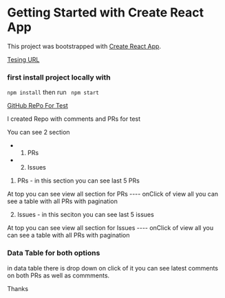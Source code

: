 # Getting Started with Create React App

This project was bootstrapped with [Create React App](https://github.com/facebook/create-react-app).

[Tesing URL](https://taupe-dragon-b08d69.netlify.app/)

### first install project locally with 
```npm install```
then run
``` npm start```

[GitHub RePo For Test](https://github.com/AvanParvadiya/effective-waffle)

I created Repo with comments and PRs for test

You can see 2 section 

  * 1. PRs
  * 2. Issues
 
 
 1. PRs - in this section you can see last 5 PRs 
 
 At top you can see view all section  for PRs ---- onClick of view all you can see a table with all PRs with pagination
 
 2. Issues - in this seciton you can see last 5 issues

  At top you can see view all section  for Issues  ---- onClick of view all you can see a table with all PRs with pagination


### Data Table for both options

in data table there is drop down on click of it you can see latest comments on both PRs as well as commments.


Thanks
